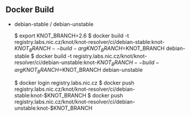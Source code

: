 Docker Build
------------

* debian-stable / debian-unstable

    $ export KNOT_BRANCH=2.6
    $ docker build -t registry.labs.nic.cz/knot/knot-resolver/ci/debian-stable:knot-$KNOT_BRANCH --build-arg KNOT_BRANCH=$KNOT_BRANCH debian-stable
    $ docker build -t registry.labs.nic.cz/knot/knot-resolver/ci/debian-unstable:knot-$KNOT_BRANCH --build-arg KNOT_BRANCH=$KNOT_BRANCH debian-unstable

    $ docker login registry.labs.nic.cz
    $ docker push registry.labs.nic.cz/knot/knot-resolver/ci/debian-stable:knot-$KNOT_BRANCH
    $ docker push registry.labs.nic.cz/knot/knot-resolver/ci/debian-unstable:knot-$KNOT_BRANCH
